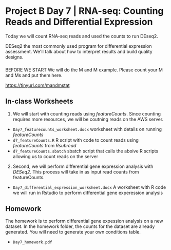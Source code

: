 # Project B Day 7 | RNA-seq: Counting Reads and Differential Expression

Today we will count RNA-seq reads and used the counts to run DEseq2.

DESeq2 the most commonly used program for differential expression assessment. We'll talk about how to interpret results and build quality designs.


###

BEFORE WE START
We will do the M and M example. 
Please count your M and Ms and put them here. 

https://tinyurl.com/mandmstat

## In-class Worksheets

1. We will start with counting reads using *featureCounts*. Since counting requires more resources, we will be coutning reads on the AWS server. 

- `Day7_featurecounts_worksheet.docx` worksheet with details on running *featureCounts*
- `d7_featureCounts.R` R script with code to count reads using *featureCounts* from *Rsubread*
- `d7_featureCounts.sbatch` sbatch script that calls the aboive R scripts allowing us to count reads on the server

2. Second, we will perform differential gene expression analysis with *DESeq2*. This process will take in as input read counts from featureCounts.

- `Day7_differential_expression_worksheet.docx` A worksheet with R code we will run in Rstudio to perform differential gene experession analysis

## Homework

The homework is to perform differential gene expession analysis on a new dataset. In the homework folder, the counts for the dataset are already generated. You will need to generate your own conditions table.

- `Day7_homework.pdf`
